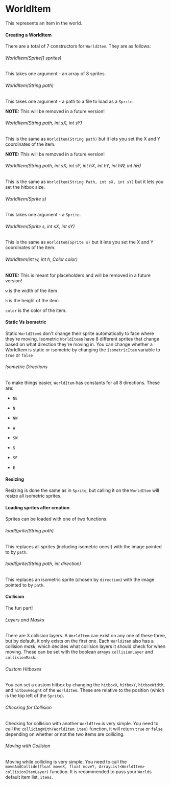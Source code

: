 # WorldItem

This represents an item in the world.



#### Creating a WorldItem

There are a total of 7 constructors for `WorldItem`. They are as follows:



###### WorldItem(Sprite[] sprites)

This takes one argument - an array of 8 sprites.



###### WorldItem(String path)

This takes one argument - a path to a file to load as a `Sprite`.

**NOTE:** This will be removed in a future version!



###### WorldItem(String path, int sX, int sY)

This is the same as `WorldItem(String path)` but it lets you set the X and Y coordinates of the item.

**NOTE:** This will be removed in a future version!



###### WorldItem(String path, int sX, int sY, int hX, int hY, int hW, int hH)

This is the same as `WorldItem(String Path, int sX, int sY)` but it lets you set the hitbox size.



###### WorldItem(Sprite s)

This takes one argument - a `Sprite`.



###### WorldItem(Sprite s, int sX, int sY)

This is the same as `WorldItem(Sprite s)` but it lets you set the X and Y coordinates of the item.



###### WorldItem(int w, int h, Color color)

**NOTE:** This is meant for placeholders and will be removed in a future version!

`w` is the width of the item

`h` is the height of the item

`color` is the color of the item.



#### Static Vs Isometric

Static `WorldItem`s don't change their sprite automatically to face where they're moving. Isometric `WorldItem`s have 8 different sprites that change based on what direction they're moving in. You can change whether a WorldItem is static or isometric by changing the `isometricItem` variable to `true` or `false`



###### Isometric Directions

To make things easier, `WorldItem` has constants for all 8 directions. These are:

- `NE`

- `N`

- `NW`

- `W`

- `SW`

- `S`

- `SE`

- `E`



#### Resizing

Resizing is done the same as in `Sprite`, but calling it on the `WorldItem` will resize all isometric sprites.





#### Loading sprites after creation

Sprites can be loaded with one of two functions:



###### loadSprite(String path)

This replaces all sprites (including isometric ones!) with the image pointed to by `path`.



###### loadSprite(String path, int direction)

This replaces an isometric sprite (chosen by `direction`) with the image pointed to by `path`.





#### Collision

The fun part!



###### Layers and Masks

There are 3 collision layers. A `WorldItem` can exist on any one of these three, but by default, it only exists on the first one. Each `WorldItem` also has a collision *mask*, which decides what collision layers it should check for when moving. These can be set with the boolean arrays `collisionLayer` and `collisionMask`.



###### Custom Hitboxes

You can set a custom hitbox by changing the `hitboxX`, `hitboxY`, `hitboxWidth`, and `hitboxHeight` of the `WorldItem`. These are relative to the position (which is the top left of the `Sprite`).



###### Checking for Collision

Checking for collision with another `WorldItem` is very simple. You need to call the `collidingWith(WorldItem item)` function, it will return `true` or `false` depending on whether or not the two items are colliding.



###### Moving with Collision

Moving while colliding is very simple. You need to call the `moveAndCollide(float moveX, float moveY, ArrayList<WorldItem> collisionItemLayer)` function. It is recommended to pass your `World`s default item list, `items`.
